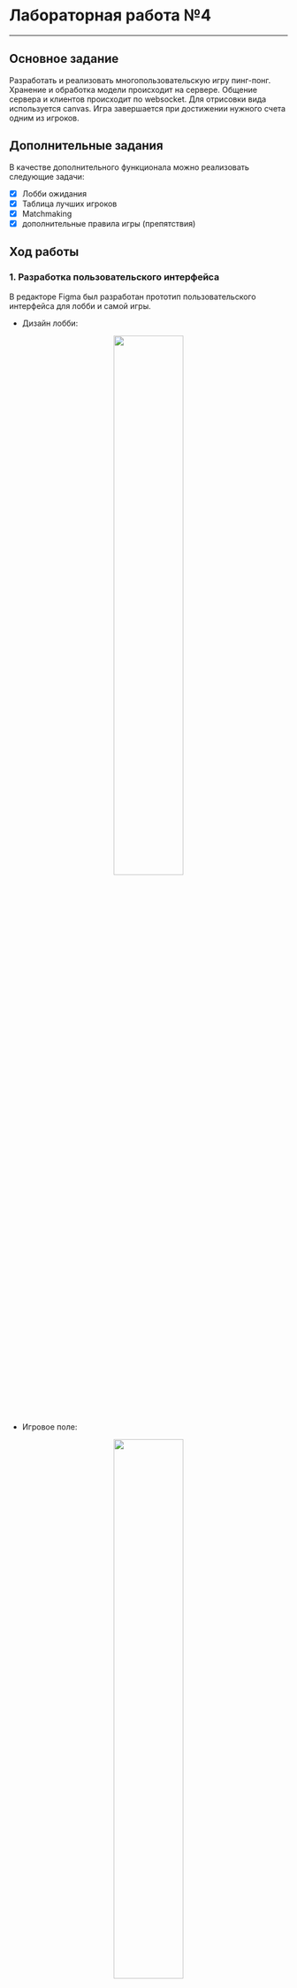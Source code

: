 # Лабораторная работа №4
------

## Основное задание
Разработать и реализовать многопользовательскую игру пинг-понг. Хранение и обработка модели происходит на сервере. Общение сервера и клиентов происходит по websocket. Для отрисовки вида используется canvas. Игра завершается при достижении нужного счета одним из игроков.
 
## Дополнительные задания

В качестве дополнительного функционала можно реализовать следующие задачи:

 - [x] Лобби ожидания
 - [x] Таблица лучших игроков
 - [x] Matchmaking
 - [x] дополнительные правила игры (препятствия)
 
## Ход работы

### 1. Разработка пользовательского интерфейса

В редакторе Figma был разработан прототип пользовательского интерфейса для лобби и самой игры.

- Дизайн лобби:
<p align = "center"><img src="https://github.com/Sneyk01/SUAI_LABS/blob/master/2_course/Lab4/images/lobby.svg"/width = 50%></p>

- Игровое поле:
<p align = "center"><img src="https://github.com/Sneyk01/SUAI_LABS/blob/master/2_course/Lab4/images/main.svg"/width = 50%></p>

- Игровое поле с использованием одного из модификатора сложности:
<p align = "center"><img src="https://github.com/Sneyk01/SUAI_LABS/blob/master/2_course/Lab4/images/main_mod.svg"/width = 50%></p>

### 2. Описание пользовательских сценариев работы
При переходе на страничку игры перед пользователем поялвляется локальное лобби, где он может изменить свой ник, в случае если ему не нравится вариант, автоматически сгенерированный сервером.

После того, как пользователь нажмет на кнопку "Играть" или мерцающую надпись, будет осуществлена попытка подключения к серверу по технологии webSocket. 

В случае успешного подключения, пользователь сразу встанет в очередь на поиск игры в выбранном режиме. На страницу лобби автоматически подгрузится таблица с лучшими игроками. Пользователь может отменить поиск и выбрать другой режим игры, либо дождаться соперника.

Для игроков доступны 4 варианта игры с разными сложностями:
 - Стандартный уровень пинг-понга без препятствий
 - Легкий уровень, с небольшими препятствиями в центре карты
 - Средний уровень, со средними препятствиями в центре карты
 - Сложный уровень, с большими препятствиями в центре карты
 
 В игре реализована система рейтинга. За победу в игре игрок будет получать 100 очков, умноженных на модификатор уровня (0.7, 1, 1.5, 2 в зависимости от сложности). За поражение у пользователя отнимется 10 очков рейтинга. Если соперник выйдет во время матча, игрок получит 20 очков рейтинга.
 
 В зависимости от рейтинга, пользователь может попасть в таблицу лучших игроков. Также от рейтинга зависят соперники пользователя. Игроки, у которых рейтинг отличается больше, чем на 500 очков не смогут играть против друг друга.
 
 После того, как соперник будет найден, перед игроками появится игровое поле. Один пользователь будет управлять правой платформой, а другой - левой. Управление осуществляется при помощи стрелок вверх и вниз. За каждый пропущенный игроком мяч, соперник будет получать очко. Игра завершается, когда один из игроков наберет 10 очков.

### 3. Описание API сервера и хореографии

Взаимодействие клиента и сервера осуществляется при помощи webSoket-ов. 

Находяся в лобби, клиент раз в 55 секунд получает обновление данных для лобби - таблицу рейтинга, счет игрока и его ник.

Когда пользователь запускает поиск игры, на сервер отправляется сообщение, чтобы он начал искать соперника. После того, как игра найдена, клиент получает уведомление и заменяет часть элементов на сайте на canvas. Когда клиент завершит все изменения, он отправит сообщение о готовности и игра начнется.

Клиент обновляет изображение с частотой 60 кадров в секунду. С каждым обновлением страницы он отправляет координаты платформы игрока на сервер.

Во время игры сервер 60 раз в секунду отправляет клиентам информацию об игре: последние принятые координаты платформы игрока, последние принятые координаты платформы противника и координаты шара.

И клиент и сервер принимают сообщения по мере их поступления. (Таймер для этих действий не используется)

Движение платформы игрока, для плавности, вычисляется на стороне клиента. С целью предотвратить рассинхронизацию, раз в пять секунд координаты платформы игрока обновляются на те, что пришли с сервера.

Движение платформы противника осуществляется только по полученным с сервера координатам.

Расчет координат шарика и его столкновения с поверхностями, для избегания нечестной игры, осуществляется на стороне сервера. Клиенты отрисовывают шарик по полученным координатам.

После заврешения игры, сервер записывает результаты, пересчитывает таблицу рейтинга и отправляет клиентам сообщения о возвращении в лобби.

### 4. Описание структуры базы данных

В игре не используются базы данных и хранение информации в файлах. Вся собранная информация о счете игроков хранится в оперативной памяти и при перезагрузке сервера будет сброшена.

### 5. Описание алгоритмов


### 6. Значимые фрагменты кода
Фрагмент кода, реализующий коллизию шарика и платформы (серверная часть):
```sh
function platform_collision(ball, platform) {

    let hit_distance = Math.sqrt(Math.pow((platform.x + platform.r - ball.x), 2));    // platform center
    let rad_sum = ball.r + platform.r;

    let up_edge_distance = Math.sqrt(Math.pow((platform.x + platform.r - ball.x), 2) + Math.pow((platform.y - platform.phantom_up - ball.y), 2));
    let down_edge_distance = Math.sqrt(Math.pow((platform.x + platform.r - ball.x), 2) + Math.pow((platform.y + platform.size_y + platform.phantom_down - ball.y), 2));

    if (!ball.hit && ball.platform_zone && (hit_distance <= rad_sum)) { // Если шарик оказывается внутри платформы
            if (type_hit === 2) {
                if (up_edge_distance < down_edge_distance)
                    ball.y = platform.y - platform.phantom_up - ball.r;
                else
                    ball.y = platform.y + platform.phantom_down + platform.size_y + ball.r;
            }

            if (type_hit === 1) {
                if(ball.x < game.h/2)
                    ball.x = platform.x + platform.size_x + ball.r;
                else
                    ball.x = platform.x - ball.r;
            }
            console.log("COLLISION! Type:" + type_hit);
    }

    if (hit_distance <= rad_sum && ball.platform_zone && ball.hit) {    // Удар о плоскость
        console.log("hit ", platform.x+platform.size_x, ball.x+ball.r, hit_distance, platform.phantom_down);
        ball.vx *= -1;
        ball.vx += 0.8;

        if (ball.vx > 0)
            ball.vx += 1.2;
        else
            ball.vx -= 1.2;

        if (ball.vy < 0)
            ball.vy -= platform.vy * 0.4;
        else
            ball.vy -= platform.vy * 0.4;

        one_hit(ball);
        type_hit = 1;
    }

    if ((up_edge_distance <= rad_sum || down_edge_distance <= rad_sum) && !ball.platform_zone && ball.hit) { // Удар о край
        console.log("edge ", platform.y+platform.r, ball.y+ball.r, up_edge_distance, down_edge_distance, platform.phantom_down);
        ball.vx *= -1;
        ball.vy *= -1;

        if (ball.vx > 0)
            ball.vx += 0.8;
        else
            ball.vx -= 0.8;

        one_hit(ball);
        type_hit = 2;
    }

}

function check_platform_zone(ball, platform) { // Чтобы знать, что шар напротив платформы
    ball.platform_zone = (ball.y > platform.y) && (ball.y < platform.y + platform.size_y);
}

function phantom_platform(platform) { //Чуть расширяем платформу, чтобы шар не попадал в нее
    if (platform.vy < 0) {
        platform.phantom_up = platform.vy * 2;
        platform.phantom_down = 0;
    }
    else if (platform.vy > 0) {
        platform.phantom_down = platform.vy * 2;
        platform.phantom_up = 0;
    }
    else {
        platform.phantom_up = 0;
        platform.phantom_down = 0;
    }

}

function one_hit(ball) {    // Чтобы шар не бился внутри платформы, если попал туда
    ball.hit = false;
    setTimeout(() => {
        ball.hit = true
    },1000);
}
```

Фрагмент кода, реализующий движение платформы (клиентская часть):
```sh
if (keys[38] === 1 && keys[40] === 0) {
            if (Math.abs(platform1.vy) < platform1.max_speed) {
                if (key !== 38)
                    platform1.vy = -1 * platform1.speed_key_y;
                platform1.vy -= 0.4;
            }
            key = 38;
        } // Вверх

        if (keys[40] === 1 && keys[38] === 0) {
            if (Math.abs(platform1.vy) < platform1.max_speed) {
                if (key !== 40)
                    platform1.vy = platform1.speed_key_y;
                platform1.vy += 0.4;
            }
            key = 40;
        } // Вниз

        if (keys[38] === 1 && keys[40] === 1) {
            platform1.vy = 0;
            key = 0;
        }

        if (keys[38] === 0 && keys[40] === 0) {

            if (platform1.vy > 0.) {
                //console.log(platform1.vy);
                platform1.vy -= 0.4;
                if (platform1.vy < 0.)
                    platform1.vy = 0;
            }

            if (platform1.vy < 0.) {
                platform1.vy += 0.4;
                if (platform1.vy > 0.) // -0.2 + 0.4 = 0.2 и так бесконечно
                    platform1.vy = 0;
            }
            key = 0;
        }

        platform1.vy = Math.round(platform1.vy*10)/10;
        platform1.y += platform1.vy;

        if (platform1.y + platform1.size_y + platform1.radius >= field.size_y) {
            platform1.y = field.size_y - platform1.size_y - platform1.radius;
            platform1.vy = (Math.round(platform1.vy*6)/10) * -1;
        }
        if (platform1.y - platform1.radius <= 0) {
            platform1.y = platform1.radius;
            platform1.vy = (Math.round(platform1.vy*6)/10) * -1;
        }

        ws.send(JSON.stringify({type: "pos", x: platform1.x, y: platform1.y, vy: platform1.vy}));
        //console.log(JSON.stringify({type: "pos", x: platform1.x, y: platform1.y, vy: platform1.vy}));
        draw();
```
Фрагмент кода первичной инициализации пользователя при подключении (серверная часть):
```sh
    let id = Math.floor(Math.random()*1000);
    players[id] = {
        ws: wsClient,
        login: "",
        status: 0,  // 0 - поиск простой игры, 1 - в игре, 2 - в лобби, 3 - поиск легкой игры, 4 - поиск средней игры, 5 - поиск тяжелой игры
        score: 0,
        x: 0,
        y: 180,
        size_x: 8,
        size_y: 40,
        rating: 0,
        interval: null
    };

```
